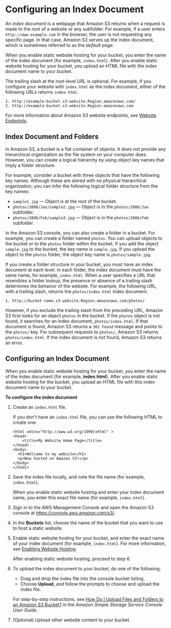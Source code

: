 # Configuring an Index Document<a name="IndexDocumentSupport"></a>

An *index document* is a webpage that Amazon S3 returns when a request is made to the root of a website or any subfolder\. For example, if a user enters `http://www.example.com` in the browser, the user is not requesting any specific page\. In that case, Amazon S3 serves up the index document, which is sometimes referred to as the *default page*\.

When you enable static website hosting for your bucket, you enter the name of the index document \(for example, `index.html`\)\. After you enable static website hosting for your bucket, you upload an HTML file with the index document name to your bucket\. 

The trailing slash at the root\-level URL is optional\. For example, if you configure your website with `index.html` as the index document, either of the following URLs returns `index.html`\.

```
1. http://example-bucket.s3-website.Region.amazonaws.com/
2. http://example-bucket.s3-website.Region.amazonaws.com
```

For more information about Amazon S3 website endpoints, see [Website Endpoints](WebsiteEndpoints.md)\.

## Index Document and Folders<a name="IndexDocumentsandFolders"></a>

In Amazon S3, a bucket is a flat container of objects\. It does not provide any hierarchical organization as the file system on your computer does\. However, you can create a logical hierarchy by using object key names that imply a folder structure\. 

For example, consider a bucket with three objects that have the following key names\. Although these are stored with no physical hierarchical organization, you can infer the following logical folder structure from the key names:
+ `sample1.jpg` — Object is at the root of the bucket\.
+ `photos/2006/Jan/sample2.jpg` — Object is in the `photos/2006/Jan` subfolder\.
+ `photos/2006/Feb/sample3.jpg` — Object is in the `photos/2006/Feb` subfolder\. 

In the Amazon S3 console, you can also create a folder in a bucket\. For example, you can create a folder named `photos`\. You can upload objects to the bucket or to the `photos` folder within the bucket\. If you add the object `sample.jpg` to the bucket, the key name is `sample.jpg`\. If you upload the object to the `photos` folder, the object key name is `photos/sample.jpg`\.

If you create a folder structure in your bucket, you must have an index document at each level\. In each folder, the index document must have the same name, for example, `index.html`\. When a user specifies a URL that resembles a folder lookup, the presence or absence of a trailing slash determines the behavior of the website\. For example, the following URL, with a trailing slash, returns the `photos/index.html` index document\. 

```
1. http://bucket-name.s3-website.Region.amazonaws.com/photos/
```

However, if you exclude the trailing slash from the preceding URL, Amazon S3 first looks for an object `photos` in the bucket\. If the `photos` object is not found, it searches for an index document, `photos/index.html`\. If that document is found, Amazon S3 returns a `302 Found` message and points to the `photos/` key\. For subsequent requests to `photos/`, Amazon S3 returns `photos/index.html`\. If the index document is not found, Amazon S3 returns an error\.

## Configuring an Index Document<a name="configuring-index-document"></a>

When you enable static website hosting for your bucket, you enter the name of the index document \(for example, **index\.html**\)\. After you enable static website hosting for the bucket, you upload an HTML file with this index document name to your bucket\.

**To configure the index document**

1. Create an `index.html` file\.

   If you don't have an `index.html` file, you can use the following HTML to create one:

   ```
   <html xmlns="http://www.w3.org/1999/xhtml" >
   <head>
       <title>My Website Home Page</title>
   </head>
   <body>
     <h1>Welcome to my website</h1>
     <p>Now hosted on Amazon S3!</p>
   </body>
   </html>
   ```

1. Save the index file locally, and note the file name \(for example, `index.html`\)\.

   When you enable static website hosting and enter your index document name, you enter this exact file name \(for example, `index.html`\)\.

1. Sign in to the AWS Management Console and open the Amazon S3 console at [https://console\.aws\.amazon\.com/s3/](https://console.aws.amazon.com/s3/)\.

1. In the **Buckets** list, choose the name of the bucket that you want to use to host a static website\.

1. Enable static website hosting for your bucket, and enter the exact name of your index document \(for example, `index.html`\)\. For more information, see [Enabling Website Hosting](EnableWebsiteHosting.md)\.

   After enabling static website hosting, proceed to step 6\. 

1. To upload the index document to your bucket, do one of the following:
   + Drag and drop the index file into the console bucket listing\.
   + Choose **Upload**, and follow the prompts to choose and upload the index file\.

   For step\-by\-step instructions, see [How Do I Upload Files and Folders to an Amazon S3 Bucket?](https://docs.aws.amazon.com/AmazonS3/latest/user-guide/upload-objects.html) in the *Amazon Simple Storage Service Console User Guide*\.

1. \(Optional\) Upload other website content to your bucket\.
